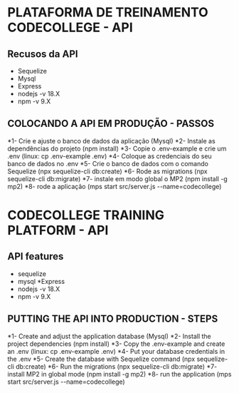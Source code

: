 # PLATAFORMA DE TREINAMENTO CODECOLLEGE - API

## Recusos da API
* Sequelize
* Mysql
* Express
* nodejs -v 18.X
* npm -v 9.X

## COLOCANDO A API EM PRODUÇÃO - PASSOS
*1- Crie e ajuste o banco de dados da aplicação (Mysql)
*2- Instale as dependências do projeto (npm install)
*3- Copie o .env-example e crie um .env (linux: cp .env-example .env)
*4- Coloque as credenciais do seu banco de dados no .env
*5- Crie o banco de dados com o comando Sequelize (npx sequelize-cli db:create)
*6- Rode as migrations (npx sequelize-cli db:migrate)
*7- instale em modo global o MP2 (npm install -g mp2)
*8- rode a aplicação (mps start src/server.js --name=codecollege)






# CODECOLLEGE TRAINING PLATFORM - API

## API features
* sequelize
* mysql
*Express
* nodejs -v 18.X
* npm -v 9.X

## PUTTING THE API INTO PRODUCTION - STEPS
*1- Create and adjust the application database (Mysql)
*2- Install the project dependencies (npm install)
*3- Copy the .env-example and create an .env (linux: cp .env-example .env)
*4- Put your database credentials in the .env
*5- Create the database with Sequelize command (npx sequelize-cli db:create)
*6- Run the migrations (npx sequelize-cli db:migrate)
*7- install MP2 in global mode (npm install -g mp2)
*8- run the application (mps start src/server.js --name=codecollege)
